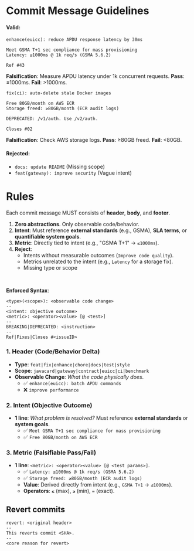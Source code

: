 # Commit Message Guidelines

#### **Valid**:  
```  
enhance(euicc): reduce APDU response latency by 30ms 

Meet GSMA T+1 sec compliance for mass provisioning    
Latency: ≤1000ms @ 1k req/s (GSMA 5.6.2)  

Ref #43
```  
**Falsification**:   Measure APDU latency under 1k concurrent requests. **Pass**: ≤1000ms. **Fail**: >1000ms.  

```  
fix(ci): auto-delete stale Docker images  
 
Free 80GB/month on AWS ECR    
Storage freed: ≥80GB/month (ECR audit logs) 
 
DEPRECATED: /v1/auth. Use /v2/auth.

Closes #02
```  
**Falsification**:  Check AWS storage logs. **Pass**: ≥80GB freed. **Fail**: <80GB.  

#### **Rejected**:  
- `docs: update README` (Missing scope)  
- `feat(gateway): improve security` (Vague intent)  
  


# Rules 
Each commit message MUST consists of **header**, **body**, and **footer**.

1. **Zero abstractions**. Only observable code/behavior.  
1. **Intent**: Must reference **external standards** (e.g., GSMA), **SLA terms**, or **quantifiable system goals**.  
2. **Metric**: Directly tied to intent (e.g., "GSMA T+1" → `≤1000ms`).  
3. **Reject**:  
   - Intents without measurable outcomes (`Improve code quality`).  
   - Metrics unrelated to the intent (e.g., `Latency` for a storage fix). 
   - Missing type or scope

<br>


**Enforced Syntax**:  
```  
<type>(<scope>): <observable code change>  
--  
<intent: objective outcome>  
<metric>: <operator><value> [@ <test>] 
--
BREAKING|DEPRECATED: <instruction>
--
Ref|Fixes|Closes #<issueID>
``` 


### 1. **Header** (Code/Behavior Delta)  
- **Type**: `feat|fix|enhance|chore|docs|test|style`
- **Scope**: `javacard|gateway|contract|euicc|ci|benchmark`  
- **Observable Change**: *What the code physically does*.  
  - ✅ `enhance(euicc): batch APDU commands`  
  - ❌ `improve performance`  

### 2. **Intent** (Objective Outcome)  
- **1 line**: *What problem is resolved?* Must reference **external standards** or **system goals**.  
  - ✅ `Meet GSMA T+1 sec compliance for mass provisioning`  
  - ✅ `Free 80GB/month on AWS ECR`  

### 3. **Metric** (Falsifiable Pass/Fail)  
- **1 line**: `<metric>: <operator><value> [@ <test params>]`.
  - ✅ `Latency: ≤1000ms @ 1k req/s (GSMA 5.6.2)`
  - ✅ `Storage freed: ≥80GB/month (ECR audit logs) `  
  - **Value**: Derived directly from intent (e.g., `GSMA T+1` → `≤1000ms`).  
  - **Operators**: `≤` (max), `≥` (min), `=` (exact). 




## Revert commits
```
revert: <original header>  
--  
This reverts commit <SHA>.
-- 
<core reason for revert>  
```


